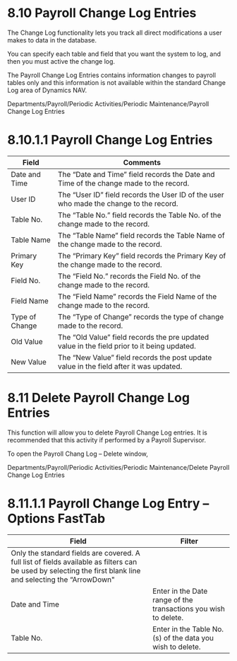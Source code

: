 # 8.10	Payroll Change Log Entries
The Change Log functionality lets you track all direct modifications a user makes to data in the database.

You can specify each table and field that you want the system to log, and then you must active the change log.

The Payroll Change Log Entries contains information changes to payroll tables only and this information is not available within the standard Change Log area of Dynamics NAV.

Departments/Payroll/Periodic Activities/Periodic Maintenance/Payroll Change Log Entries
 


# 8.10.1.1	Payroll Change Log Entries

|Field|	Comments|
|---|---|
|Date and Time|	The “Date and Time” field records the Date and Time of the change made to the record.|
|User ID|	The “User ID”  field records the User ID of the user who made the change to the record.|
|Table No.|	The “Table No.” field records the Table No. of the change made to the record.|
|Table Name	|The “Table Name” field records the Table Name of the change made to the record.|
|Primary Key|	The “Primary Key” field records the Primary Key of the change made to the record.|
|Field No.|	The “Field No.” records the Field No. of the change made to the record.|
|Field Name|	The “Field Name” records the Field Name of the change made to the record.|
|Type of Change|	The “Type of Change” records the type of change made to the record.|
|Old Value	|The “Old Value” field records the pre updated value in the field prior to it being updated.|
|New Value	|The “New Value” field records the post update value in the field after it was updated.|


# 8.11	Delete Payroll Change Log Entries
This function will allow you to delete Payroll Change Log entries.  It is recommended that this activity if performed by a Payroll Supervisor.

To open the Payroll Chang Log – Delete window, 

Departments/Payroll/Periodic Activities/Periodic Maintenance/Delete Payroll Change Log Entries
 


# 8.11.1.1	Payroll Change Log Entry – Options FastTab

|Field|	Filter|
|---|---|
|Only the standard fields are covered.  A full list of fields available as filters can be used by selecting the first blank line and selecting the “ArrowDown"|
|Date and Time|	Enter in the Date range of the transactions you wish to delete.|
|Table No.|	Enter in the Table No. (s) of the data you wish to delete.|

